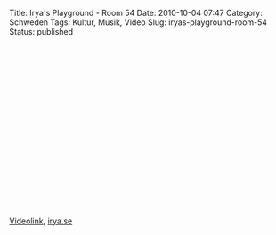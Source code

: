 Title: Irya's Playground - Room 54
Date: 2010-10-04 07:47
Category: Schweden
Tags: Kultur, Musik, Video
Slug: iryas-playground-room-54
Status: published

<p>
<object width="480" height="295">
<param name="movie" value="http://www.youtube-nocookie.com/v/pnoWdbJXVLM&amp;hl=sv_SE&amp;fs=1&amp;"></param><param name="allowFullScreen" value="true"></param><param name="allowscriptaccess" value="always"></param>
<embed src="http://www.youtube-nocookie.com/v/pnoWdbJXVLM&amp;hl=sv_SE&amp;fs=1&amp;" type="application/x-shockwave-flash" allowscriptaccess="always" allowfullscreen="true" width="480" height="295">
</embed>
</object>
  
[Videolink](http://www.youtube.com/watch?v=pnoWdbJXVLM),
[irya.se](http://www.irya.se)
</p>

